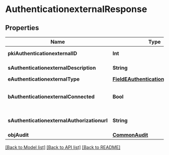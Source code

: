 # AuthenticationexternalResponse

## Properties
Name | Type | Description | Notes
------------ | ------------- | ------------- | -------------
**pkiAuthenticationexternalID** | **Int** | The unique ID of the Authenticationexternal | 
**sAuthenticationexternalDescription** | **String** | The description of the Authenticationexternal | 
**eAuthenticationexternalType** | [**FieldEAuthenticationexternalType**](FieldEAuthenticationexternalType.md) |  | 
**bAuthenticationexternalConnected** | **Bool** | Whether the Authenticationexternal has been connected or not | [optional] 
**sAuthenticationexternalAuthorizationurl** | **String** | The url to authorize the Authenticationexternal | [optional] 
**objAudit** | [**CommonAudit**](CommonAudit.md) |  | 

[[Back to Model list]](../README.md#documentation-for-models) [[Back to API list]](../README.md#documentation-for-api-endpoints) [[Back to README]](../README.md)


